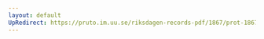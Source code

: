 ```yaml
---
layout: default
UpRedirect: https://pruto.im.uu.se/riksdagen-records-pdf/1867/prot-1867--fk--424/prot-1867--fk--424_050.pdf
---
```

